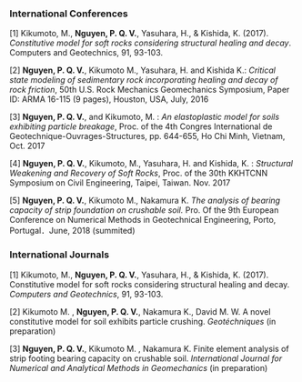 
### International Conferences


[1] Kikumoto, M., **Nguyen, P. Q. V.**, Yasuhara, H., & Kishida, K. (2017). *Constitutive model for soft rocks considering structural healing and decay*. Computers and Geotechnics, 91, 93-103.

[2] **Nguyen, P. Q. V.**, Kikumoto M., Yasuhara, H. and Kishida K.: *Critical state modeling of sedimentary rock incorporating healing and decay of rock friction*, 50th U.S. Rock Mechanics Geomechanics Symposium, Paper ID: ARMA 16-115 (9 pages), Houston, USA, July, 2016

[3] **Nguyen, P. Q. V.**, and Kikumoto, M. : *An elastoplastic model for soils exhibiting particle breakage*, Proc. of the 4th Congres International de Geotechnique-Ouvrages-Structures, pp. 644-655, Ho Chi Minh, Vietnam, Oct. 2017

[4] **Nguyen, P. Q. V.**, Kikumoto, M., Yasuhara, H. and Kishida, K. : *Structural Weakening and Recovery of Soft Rocks*, Proc. of the 30th KKHTCNN Symposium on Civil Engineering, Taipei, Taiwan. Nov. 2017

[5] **Nguyen, P. Q. V.**, Kikumoto M., Nakamura K. *The analysis of bearing capacity of strip foundation on crushable soil.* Pro. Of the 9th European Conference on Numerical Methods in Geotechnical Engineering, Porto, Portugal．June, 2018 (summited)


### International Journals

[1] Kikumoto, M., **Nguyen, P. Q. V.**, Yasuhara, H., & Kishida, K. (2017). Constitutive model for soft rocks considering structural healing and decay. *Computers and Geotechnics*, 91, 93-103.

[2] Kikumoto M. , **Nguyen, P. Q. V.**, Nakamura K.,  David M. W. A novel constitutive model for soil exhibits particle crushing. *Geotéchniques* (in preparation)

[3] **Nguyen, P. Q. V.**, Kikumoto M. , Nakamura K. Finite element analysis of strip footing bearing capacity on crushable soil. *International Journal for Numerical and Analytical Methods in Geomechanics* (in preparation)​
